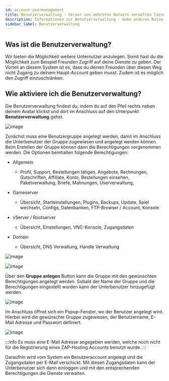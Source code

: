 ```yaml
---
id: account-usermanagement
title: Benutzerverwaltung - Server von mehreren Nutzern verwalten lassen
description: Informationen zur Benutzerverwaltung - Gebe anderen Nutzern ausgewählten Zugriff auf die Verwaltung deines Server - ZAP-Hosting.com Dokumentationen
sidebar_label: Benutzerverwaltung
---
```


## Was ist die Benutzerverwaltung?

Wir bieten die Möglichkeit weitere Unternutzer anzulegen. Somit hast du die Möglichkeit zum Beispiel Freunden Zugriff auf deine Dienste zu geben. Der Vorteil an diesem System ist es, dass du deinen Freunden über diesen Weg nicht Zugang zu deinem Haupt-Account geben musst. Zudem ist es möglich den Zugriff einzuschränken. 

## Wie aktiviere ich die Benutzerverwaltung?

Die Benutzerverwaltung findest du, indem du auf den Pfeil rechts neben deinem Avatar klickst und dort im Anschluss auf den Unterpunkt **Benutzerverwaltung** gehst.

![image](https://user-images.githubusercontent.com/13604413/159166150-ccb5e808-877a-47b6-943a-85f881da1999.png)



Zunächst muss eine Benutzergruppe angelegt werden, damit im Anschluss die Unterbenutzer der Gruppe zugewiesen und angelegt werden können. Beim Erstellen der Gruppe können dann die Berechtigungen vorgenommen werden. Die Optionen beinhalten folgende Berechtigungen:

- Allgemein

  - Profil, Support, Bestellungen tätigen, Angebote, Rechnungen, Gutschriften, Affiliate, Konto, Bestellungen einsehen, Paketverwaltung, Briefe, Mahnungen, Userverwaltung,

- Gameserver

  - Übersicht, Starteinstellungen, Plugins, Backups, Update, Spiel wechseln, Configs, Datenbanken, FTP-Browser / Account, Konsole

- vServer / Rootserver

  - Übersicht, Einstellungen, VNC-Konsole, Zugangsdaten

- Domain

  - Übersicht, DNS Verwaltung, Handle Verwaltung

  

![image](https://user-images.githubusercontent.com/13604413/159166160-186c0e33-7b2f-4a34-8b29-a5e76a2ea05c.png)

![image](https://user-images.githubusercontent.com/13604413/159166167-8c4a780a-fc7e-41f9-bdaa-bb510d7f231d.png)

  

  Über den **Gruppe anlegen** Button kann die Gruppe mit den gewünschten Berechtigungen angelegt werden. Sobald der Name der Gruppe und die Berechtigungen eingestellt wurden kann der Unterbenutzer hinzugefügt werden.

  

![image](https://user-images.githubusercontent.com/13604413/159166173-be2561db-d07e-450e-98ec-49ea4ae454ef.png)

  


  Im Anschluss öffnet sich ein Popup-Fenster, wo der Benutzer angelegt wird. Hierbei wird die gewünschte Gruppe zugewiesen, der Benutzername, E-Mail Adresse und Passwort definiert.

![image](https://user-images.githubusercontent.com/13604413/159166187-55a3ff5e-1b7c-490f-b3b8-988a2713d0e7.png)

  
:::info
Es muss eine E-Mail Adresse angegeben werden, welche noch nicht für die Registrierung eines ZAP-Hosting Accounts benutzt wurde. 
:::



Daraufhin wird vom System ein Benutzeraccount angelegt und die Zugangsdaten per E-Mail verschickt. Mit diesen Zugangsdaten kann der Unterbenutzer sich dann einloggen und mit den entsprechenden Berechtigungen die Dienste verwalten. 
